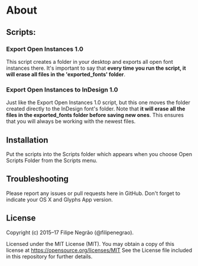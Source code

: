 # About

## Scripts:

### Export Open Instances 1.0
This script creates a folder in your desktop and exports all open font instances there. It's important to say that **every time you run the script, it will erase all files in the 'exported_fonts' folder**.

### Export Open Instances to InDesign 1.0
Just like the Export Open Instances 1.0 script, but this one moves the folder created directly to the InDesign font's folder. Note that **it will erase all the files in the exported_fonts folder before saving new ones**. This ensures that you will always be working with the newest files.

## Installation
Put the scripts into the Scripts folder which appears when you choose Open Scripts Folder from the Scripts menu.

## Troubleshooting
Please report any issues or pull requests here in GitHub. Don't forget to indicate your OS X and Glyphs App version.

## License
Copyright (c) 2015–17 Filipe Negrão (@filipenegrao).

Licensed under the MIT License (MIT). You may obtain a copy of this license at https://opensource.org/licenses/MIT
See the License file included in this repository for further details.
